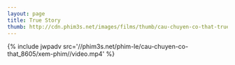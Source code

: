 ```yaml
---
layout: page
title: True Story
thumb: http://cdn.phim3s.net/images/films/thumb/cau-chuyen-co-that-true-story-2015.jpg
---
```

{% include jwpadv src='//phim3s.net/phim-le/cau-chuyen-co-that_8605/xem-phim//video.mp4' %}